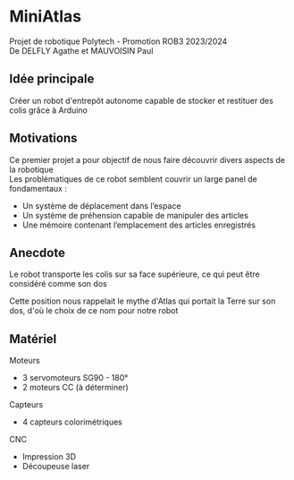 # MiniAtlas
Projet de robotique Polytech - Promotion ROB3 2023/2024
<br>De DELFLY Agathe et MAUVOISIN Paul<br>

<h2>Idée principale</h2>
    <p>Créer un robot d'entrepôt autonome capable de stocker et restituer des colis grâce à Arduino</p>

<h2>Motivations</h2>
    <p>Ce premier projet a pour objectif de nous faire découvrir divers aspects de la robotique
    <br>Les problématiques de ce robot semblent couvrir un large panel de fondamentaux : <br>
    <ul>
        <li>Un système de déplacement dans l’espace</li>
	    <li>Un système de préhension capable de manipuler des articles</li>
	    <li>Une mémoire contenant l’emplacement des articles enregistrés</li>
    </ul>
</p>

<h2>Anecdote</h2>
    <p>Le robot transporte les colis sur sa face supérieure, ce qui peut être considéré comme son dos</p>
    <p>Cette position nous rappelait le mythe d'Atlas qui portait la Terre sur son dos, d'où le choix de ce nom pour notre robot</p>

<h2>Matériel</h2>
    <p>Moteurs</p>
    <ul>
        <li>3 servomoteurs SG90 - 180°</li>
        <li>2 moteurs CC (à déterminer)</li>
    </ul>
    <p>Capteurs</p>
    <ul>
        <li>4 capteurs colorimétriques</li>
    </ul>
    <p>CNC</p>
    <ul>
        <li>Impression 3D</li>
        <li>Découpeuse laser</li>
    </ul>
    
</body>
